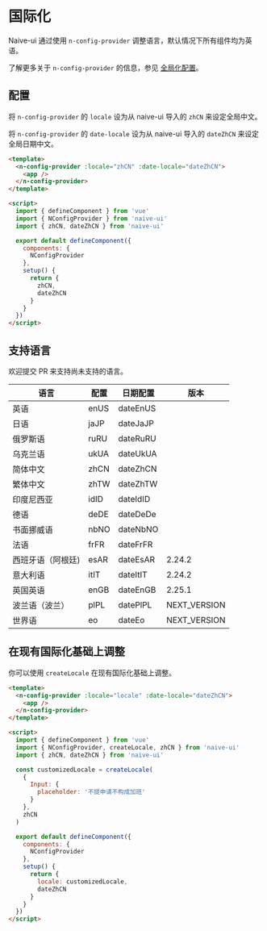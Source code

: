 <!--anchor:on-->

# 国际化

Naive-ui 通过使用 `n-config-provider` 调整语言，默认情况下所有组件均为英语。

了解更多关于 `n-config-provider` 的信息，参见 [全局化配置](../components/config-provider)。

## 配置

将 `n-config-provider` 的 `locale` 设为从 naive-ui 导入的 `zhCN` 来设定全局中文。

将 `n-config-provider` 的 `date-locale` 设为从 naive-ui 导入的 `dateZhCN` 来设定全局日期中文。

```html
<template>
  <n-config-provider :locale="zhCN" :date-locale="dateZhCN">
    <app />
  </n-config-provider>
</template>

<script>
  import { defineComponent } from 'vue'
  import { NConfigProvider } from 'naive-ui'
  import { zhCN, dateZhCN } from 'naive-ui'

  export default defineComponent({
    components: {
      NConfigProvider
    },
    setup() {
      return {
        zhCN,
        dateZhCN
      }
    }
  })
</script>
```

## 支持语言

欢迎提交 PR 来支持尚未支持的语言。

| 语言              | 配置 | 日期配置 | 版本         |
| ----------------- | ---- | -------- | ------------ |
| 英语              | enUS | dateEnUS |              |
| 日语              | jaJP | dateJaJP |              |
| 俄罗斯语          | ruRU | dateRuRU |              |
| 乌克兰语          | ukUA | dateUkUA |              |
| 简体中文          | zhCN | dateZhCN |              |
| 繁体中文          | zhTW | dateZhTW |              |
| 印度尼西亚        | idID | dateIdID |              |
| 德语              | deDE | dateDeDe |              |
| 书面挪威语        | nbNO | dateNbNO |              |
| 法语              | frFR | dateFrFR |              |
| 西班牙语（阿根廷) | esAR | dateEsAR | 2.24.2       |
| 意大利语          | itIT | dateItIT | 2.24.2       |
| 英国英语          | enGB | dateEnGB | 2.25.1       |
| 波兰语（波兰）    | plPL | datePlPL | NEXT_VERSION |
| 世界语            | eo   | dateEo   | NEXT_VERSION |

## 在现有国际化基础上调整

你可以使用 `createLocale` 在现有国际化基础上调整。

```html
<template>
  <n-config-provider :locale="locale" :date-locale="dateZhCN">
    <app />
  </n-config-provider>
</template>

<script>
  import { defineComponent } from 'vue'
  import { NConfigProvider, createLocale, zhCN } from 'naive-ui'
  import { zhCN, dateZhCN } from 'naive-ui'

  const customizedLocale = createLocale(
    {
      Input: {
        placeholder: '不提申请不构成加班'
      }
    },
    zhCN
  )

  export default defineComponent({
    components: {
      NConfigProvider
    },
    setup() {
      return {
        locale: customizedLocale,
        dateZhCN
      }
    }
  })
</script>
```
